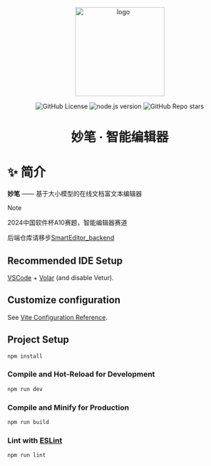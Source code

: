 <div align="center">
    <p align="center">
        <img src="https://github.com/user-attachments/assets/c7324129-02d4-48e9-af12-f0541f1421b2" alt="logo" width="200" />
    </p>
    
![GitHub License](https://img.shields.io/github/license/electronic-pig/SmartEditor)
![node.js version](https://img.shields.io/badge/nodejs-18+-orange.svg)
![GitHub Repo stars](https://img.shields.io/github/stars/electronic-pig/SmartEditor)

<h1 align="center">妙笔 · 智能编辑器</h1>
</div>

# ✨ 简介

**妙笔** —— 基于大小模型的在线文档富文本编辑器

> [!NOTE]
> 2024中国软件杯A10赛题，智能编辑器赛道

后端仓库请移步[SmartEditor_backend](https://github.com/electronic-pig/SmartEditor_backend)

## Recommended IDE Setup

[VSCode](https://code.visualstudio.com/) + [Volar](https://marketplace.visualstudio.com/items?itemName=Vue.volar) (and disable Vetur).

## Customize configuration

See [Vite Configuration Reference](https://vitejs.dev/config/).

## Project Setup

```sh
npm install
```

### Compile and Hot-Reload for Development

```sh
npm run dev
```

### Compile and Minify for Production

```sh
npm run build
```

### Lint with [ESLint](https://eslint.org/)

```sh
npm run lint
```
